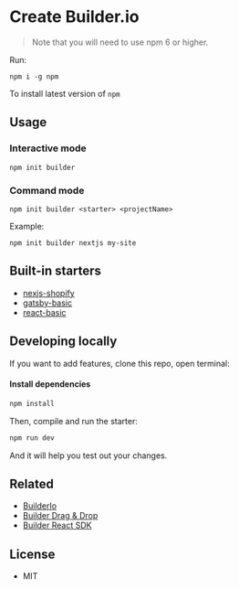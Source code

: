 # Create Builder.io

> Note that you will need to use npm 6 or higher.

Run:

```
npm i -g npm
```

To install latest version of `npm`

## Usage


### Interactive mode

```
npm init builder
```

### Command mode

```
npm init builder <starter> <projectName>
```

Example:

```
npm init builder nextjs my-site
```

## Built-in starters

- [nexjs-shopify](https://github.com/BuilderIO/nextjs-shopify)
- [gatsby-basic](https://github.com/BuilderIO/gatsby-starter-builder)
- [react-basic](https://github.com/BuilderIO/builder-react-example-starter)

## Developing locally

If you want to add features, clone this repo, open terminal:

#### Install dependencies

```bash
npm install
```

Then, compile and run the starter:

```bash
npm run dev
```

And it will help you test out your changes.


## Related

* [BuilderIo](https://builder.io/)
* [Builder Drag & Drop](https://github.com/builderio/builder)
* [Builder React SDK]()


## License
* MIT
